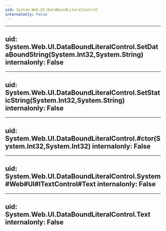```yaml
---
uid: System.Web.UI.DataBoundLiteralControl
internalonly: False
---
```


---
uid: System.Web.UI.DataBoundLiteralControl.SetDataBoundString(System.Int32,System.String)
internalonly: False
---

---
uid: System.Web.UI.DataBoundLiteralControl.SetStaticString(System.Int32,System.String)
internalonly: False
---

---
uid: System.Web.UI.DataBoundLiteralControl.#ctor(System.Int32,System.Int32)
internalonly: False
---

---
uid: System.Web.UI.DataBoundLiteralControl.System#Web#UI#ITextControl#Text
internalonly: False
---

---
uid: System.Web.UI.DataBoundLiteralControl.Text
internalonly: False
---
